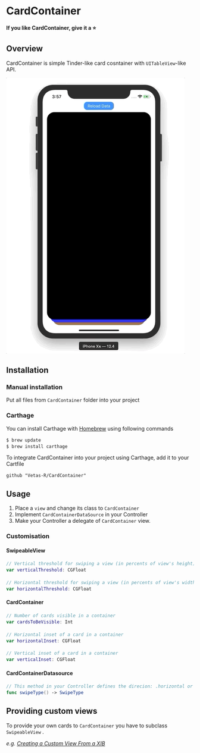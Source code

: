 # CardContainer

**If you like CardContainer, give it a ⭐**



## Overview

CardContainer is simple Tinder-like card cosntainer with `UITableView`-like API.

![](./Screenshots/CardExmaple.gif)



## Installation

### Manual installation

Put all files from `CardContainer` folder into your project



### Carthage

You can install Carthage with [Homebrew](https://brew.sh) using following commands

```bash
$ brew update
$ brew install carthage
```

To integrate CardContainer into your project using Carthage, add it to your Cartfile

```ogdl
github "Vetas-R/CardContainer"
```



## Usage

1. Place a `view`  and change its class to `CardContainer`
3. Implement `CardContainerDataSource` in your Controller
4. Make your Controller a delegate of `CardContainer` view.

### Customisation

#### SwipeableView

```swift
// Vertical threshold for swiping a view (in percents of view's height)
var verticalThreshold: CGFloat

// Horizontal threshold for swiping a view (in percents of view's width)
var horizontalThreshold: CGFloat
```

#### CardContainer

```swift
// Number of cards visible in a container
var cardsToBeVisible: Int

// Horizontal inset of a card in a container
var horizontalInset: CGFloat

// Vertical inset of a card in a container
var verticalInset: CGFloat
```

#### CardContainerDatasource

```swift
// This method in your Controller defines the direcion: .horizontal or .vertical
func swipeType() -> SwipeType
```



## Providing custom views

To provide your own cards to `CardContainer` you have to subclass `SwipeableView` .

*e.g. [Creating a Custom View From a XIB](https://medium.com/better-programming/swift-3-creating-a-custom-view-from-a-xib-ecdfe5b3a960)*

